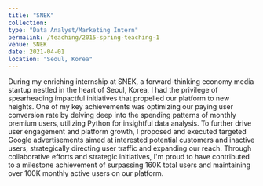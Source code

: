 ```yaml
---
title: "SNEK"
collection: 
type: "Data Analyst/Marketing Intern"
permalink: /teaching/2015-spring-teaching-1
venue: SNEK
date: 2021-04-01
location: "Seoul, Korea"
---
```


During my enriching internship at SNEK, a forward-thinking economy media startup nestled in the heart of Seoul, Korea, I had the privilege of spearheading impactful initiatives that propelled our platform to new heights. One of my key achievements was optimizing our paying user conversion rate by delving deep into the spending patterns of monthly premium users, utilizing Python for insightful data analysis. To further drive user engagement and platform growth, I proposed and executed targeted Google advertisements aimed at interested potential customers and inactive users, strategically directing user traffic and expanding our reach. Through collaborative efforts and strategic initiatives, I'm proud to have contributed to a milestone achievement of surpassing 160K total users and maintaining over 100K monthly active users on our platform. 
